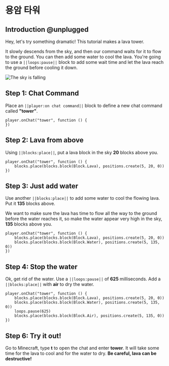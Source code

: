 # 용암 타워

## Introduction @unplugged

Hey, let's try something dramatic! This tutorial makes a lava tower.

It slowly descends from the sky, and then our command waits for it to flow to the ground. You can then add some water to cool the lava. You're going to use a `||loops:pause||` block to add some wait time and let the lava reach the ground before cooling it down.

![The sky is falling](/static/tutorials/lava-tower.gif)

## Step 1: Chat Command

Place an `||player:on chat command||` block to define a new chat command called **"tower"**.

```blocks
player.onChat("tower", function () {
})
```

## Step 2: Lava from above

Using `||blocks:place||`, put a lava block in the sky **20** blocks above you.

```blocks
player.onChat("tower", function () {
    blocks.place(blocks.block(Block.Lava), positions.create(5, 20, 0))
})
```

## Step 3: Just add water

Use another `||blocks:place||` to add some water to cool the flowing lava. Put it **135** blocks above.

We want to make sure the lava has time to flow all the way to the ground before the water reaches it, so make the water appear very high in the sky, **135** blocks above you.

```blocks
player.onChat("tower", function () {
    blocks.place(blocks.block(Block.Lava), positions.create(5, 20, 0))
    blocks.place(blocks.block(Block.Water), positions.create(5, 135, 0))
})
```

## Step 4: Stop the water

Ok, get rid of the water. Use a `||loops:pause||` of **625** milliseconds. Add a `||blocks:place||` with **air** to dry the water.

```blocks
player.onChat("tower", function () {
    blocks.place(blocks.block(Block.Lava), positions.create(5, 20, 0))
    blocks.place(blocks.block(Block.Water), positions.create(5, 135, 0))
    loops.pause(625)
    blocks.place(blocks.block(Block.Air), positions.create(5, 135, 0))
})
```

## Step 6: Try it out!

Go to Minecraft, type **t** to open the chat and enter **tower**. It will take some time for the lava to cool and for the water to dry. **Be careful, lava can be destructive!**